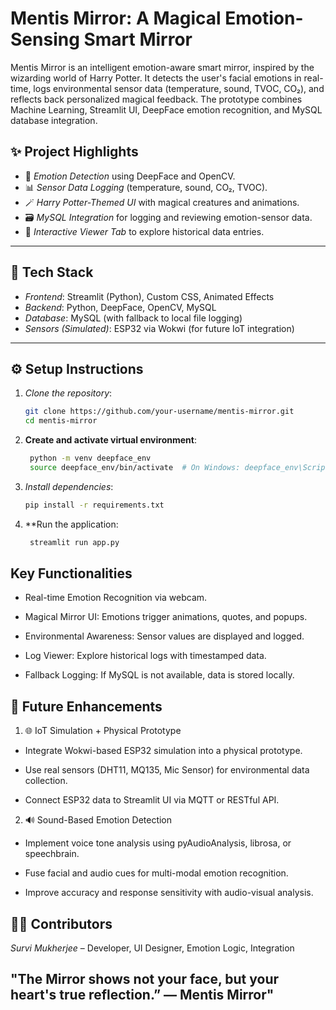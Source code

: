 # Mentis Mirror: A Magical Emotion-Sensing Smart Mirror

Mentis Mirror is an intelligent emotion-aware smart mirror, inspired by the wizarding world of Harry Potter. It detects the user's facial emotions in real-time, logs environmental sensor data (temperature, sound, TVOC, CO₂), and reflects back personalized magical feedback. The prototype combines Machine Learning, Streamlit UI, DeepFace emotion recognition, and MySQL database integration.

## ✨ Project Highlights

- 🧠 *Emotion Detection* using DeepFace and OpenCV.  
- 📊 *Sensor Data Logging* (temperature, sound, CO₂, TVOC).  
- 🪄 *Harry Potter-Themed UI* with magical creatures and animations.  
- 🗃 *MySQL Integration* for logging and reviewing emotion-sensor data.  
- 🧾 *Interactive Viewer Tab* to explore historical data entries.  

---

## 🧰 Tech Stack

- *Frontend*: Streamlit (Python), Custom CSS, Animated Effects  
- *Backend*: Python, DeepFace, OpenCV, MySQL  
- *Database*: MySQL (with fallback to local file logging)  
- *Sensors (Simulated)*: ESP32 via Wokwi (for future IoT integration)  

---

## ⚙ Setup Instructions

1. *Clone the repository*:
   ```bash
   git clone https://github.com/your-username/mentis-mirror.git
   cd mentis-mirror

2. **Create and activate virtual environment**:

   ``` bash
    python -m venv deepface_env
    source deepface_env/bin/activate  # On Windows: deepface_env\Scripts\activate

3. *Install dependencies*:

    ```bash
    pip install -r requirements.txt

4. **Run the application:

   ``` bash
    streamlit run app.py

##  Key Functionalities

- Real-time Emotion Recognition via webcam.

- Magical Mirror UI: Emotions trigger animations, quotes, and popups.

- Environmental Awareness: Sensor values are displayed and logged.

- Log Viewer: Explore historical logs with timestamped data.

- Fallback Logging: If MySQL is not available, data is stored locally.


## 🔮 Future Enhancements
1. 🌐 IoT Simulation + Physical Prototype 
- Integrate Wokwi-based ESP32 simulation into a physical prototype.

- Use real sensors (DHT11, MQ135, Mic Sensor) for environmental data collection.

- Connect ESP32 data to Streamlit UI via MQTT or RESTful API.

2. 🔊 Sound-Based Emotion Detection 
- Implement voice tone analysis using pyAudioAnalysis, librosa, or speechbrain.

- Fuse facial and audio cues for multi-modal emotion recognition.

- Improve accuracy and response sensitivity with audio-visual analysis.

## 👩‍💻 Contributors

*Survi Mukherjee* – Developer, UI Designer, Emotion Logic, Integration


## "The Mirror shows not your face, but your heart's true reflection.” — Mentis Mirror"
